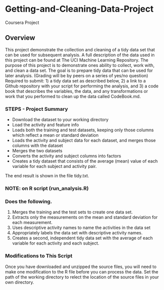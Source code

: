 # Getting-and-Cleaning-Data-Project
Coursera Project
## Overview
This project demonstrate the collection and cleaning of a tidy data set that can be used for subsequent analysis.
A full description of the data used in this project can be found at The UCI Machine Learning Repository.
The purpose of this project is to demonstrate ones ability to collect, work with, and clean a data set. 
The goal is to prepare tidy data that can be used for later analysis. (Grading will be by peers on a series of yes/no question) 
Required to submit: 1) a tidy data set as described below, 2) a link to a Github repository with your script for performing the analysis, and 3) a code book that describes the variables, the data, and any transformations or work that you performed to clean up the data called CodeBook.md. 

### STEPS - Project Summary
- Download the dataset to your working directory
- Load the activity and feature info
- Loads both the training and test datasets, keeping only those columns which reflect a mean or standard deviation
- Loads the activity and subject data for each dataset, and merges those columns with the dataset
- Merges the two datasets
- Converts the activity and subject columns into factors
- Creates a tidy dataset that consists of the average (mean) value of each variable for each subject and activity pair.

The end result is shown in the file tidy.txt.

### NOTE: on R script (run_analysis.R) 
### Does the following. 
1. Merges the training and the test sets to create one data set. 
2. Extracts only the measurements on the mean and standard deviation for each measurement. 
3. Uses descriptive activity names to name the activities in the data set 
4. Appropriately labels the data set with descriptive activity names. 
5. Creates a second, independent tidy data set with the average of each variable for each activity and each subject.

### Modifications to This Script

Once you have downloaded and unzipped the source files, you will need to make one modification to the R file before you can process the data. Set the path of the working directory to relect the location of the source files in your own directory.



